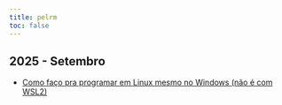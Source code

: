 ```yaml
---
title: pelrm
toc: false
---
```


## 2025 - Setembro

- [Como faço pra programar em Linux mesmo no Windows (não é com WSL2)](/2025/10/28/como-faco-pra-programar-em-linux-no-windows/)


